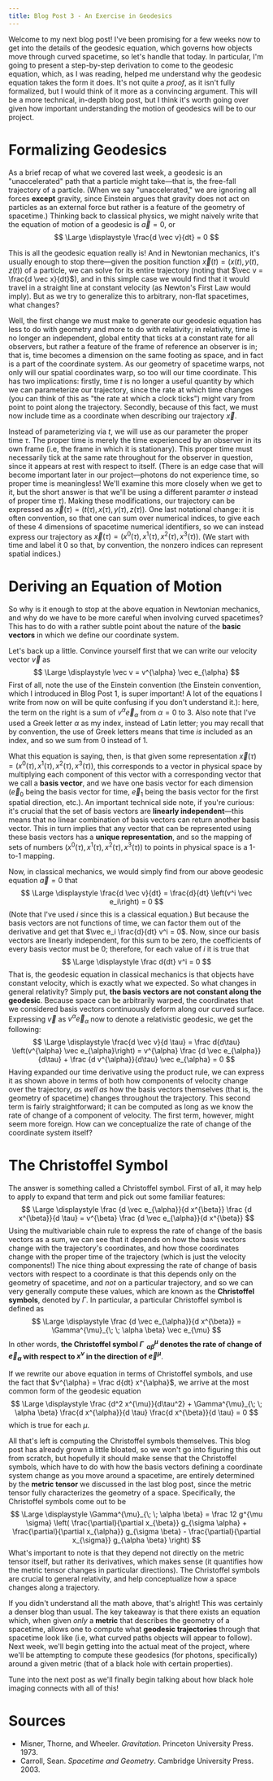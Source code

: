 ```yaml
---
title: Blog Post 3 - An Exercise in Geodesics
---
```


Welcome to my next blog post! I've been promising for a few weeks now to get into the details of the geodesic equation, which governs how objects move through curved spacetime, so let's handle that today. In particular, I'm going to present a step-by-step derivation to come to the geodesic equation, which, as I was reading, helped me understand why the geodesic equation takes the form it does. It's not quite a *proof*, as it isn't fully formalized, but I would think of it more as a convincing argument. This will be a more technical, in-depth blog post, but I think it's worth going over given how important understanding the motion of geodesics will be to our project.

# Formalizing Geodesics

As a brief recap of what we covered last week, a geodesic is an "unaccelerated" path that a particle might take—that is, the free-fall trajectory of a particle. (When we say "unaccelerated," we are ignoring all forces **except** gravity, since Einstein argues that gravity does not act on particles as an external force but rather is a feature of the geometry of spacetime.) Thinking back to classical physics, we might naively write that the equation of motion of a geodesic is $\vec a = 0$, or
$$
\Large \displaystyle \frac{d \vec v}{dt} = 0
$$

This is all the geodesic equation really is! And in Newtonian mechanics, it's usually enough to stop there—given the position function $\vec x(t) = (x(t), y(t), z(t))$ of a particle, we can solve for its entire trajectory (noting that $\vec v = \frac{d \vec x}{dt}$), and in this simple case we would find that it would travel in a straight line at constant velocity (as Newton's First Law would imply). But as we try to generalize this to arbitrary, non-flat spacetimes, what changes?

Well, the first change we must make to generate our geodesic equation has less to do with geometry and more to do with relativity; in relativity, time is no longer an independent, global entity that ticks at a constant rate for all observers, but rather a feature of the frame of reference an observer is in; that is, time becomes a dimension on the same footing as space, and in fact is a part of the coordinate system. As our geometry of spacetime warps, not only will our spatial coordinates warp, so too will our time coordinate. This has two implications: firstly, time $t$ is no longer a useful quantity by which we can parameterize our trajectory, since the rate at which time changes (you can think of this as "the rate at which a clock ticks") might vary from point to point along the trajectory. Secondly, because of this fact, we must now include time as a coordinate when describing our trajectory $\vec x$.

Instead of parameterizing via $t$, we will use as our parameter the proper time $\tau$. The proper time is merely the time experienced by an observer in its own frame (i.e, the frame in which it is stationary). This proper time must necessarily tick at the same rate throughout for the observer in question, since it appears at rest with respect to itself. (There is an edge case that will become important later in our project—photons do not experience time, so proper time is meaningless! We'll examine this more closely when we get to it, but the short answer is that we'll be using a different paramter $\sigma$ instead of proper time $\tau$). Making these modifications, our trajectory can be expressed as $\vec x(\tau) = (t(\tau), x(\tau), y(\tau), z(\tau))$. One last notational change: it is often convention, so that one can sum over numerical indices, to give each of these 4 dimensions of spacetime numerical identifiers, so we can instead express our trajectory as $\vec x(\tau) = (x^0(\tau),x^1(\tau),x^2(\tau),x^3(\tau))$. (We start with time and label it $0$ so that, by convention, the nonzero indices can represent spatial indices.)

# Deriving an Equation of Motion
So why is it enough to stop at the above equation in Newtonian mechanics, and why do we have to be more careful when involving curved spacetimes? This has to do with a rather subtle point about the nature of the **basic vectors** in which we define our coordinate system.

Let's back up a little. Convince yourself first that we can write our velocity vector $\vec v$ as
$$
\Large \displaystyle \vec v = v^{\alpha} \vec e_{\alpha}
$$
First of all, note the use of the Einstein convention (the Einstein convention, which I introduced in Blog Post 1, is super important! A lot of the equations I write from now on will be quite confusing if you don't understand it.): here, the term on the right is a sum of $v^{\alpha} \vec e_{\alpha}$ from $\alpha = 0$ to $3$. Also note that I've used a Greek letter $\alpha$ as my index, instead of Latin letter; you may recall that by convention, the use of Greek letters means that time *is* included as an index, and so we sum from 0 instead of 1.

What this equation is saying, then, is that given some representation $\vec x(\tau) = (x^0(\tau),x^1(\tau),x^2(\tau),x^3(\tau))$, this corresponds to a vector in physical space by multiplying each component of this vector with a corresponding vector that we call a **basis vector**, and we have one basis vector for each dimension ($\vec e_0$ being the basis vector for time, $\vec e_1$ being the basis vector for the first spatial direction, etc.). An important technical side note, if you're curious: it's crucial that the set of basis vectors are **linearly independent**—this means that no linear combination of basis vectors can return another basis vector. This in turn implies that any vector that can be represented using these basis vectors has a **unique representation**, and so the mapping of sets of numbers $(x^0(\tau),x^1(\tau),x^2(\tau),x^3(\tau))$ to points in physical space is a 1-to-1 mapping.

Now, in classical mechanics, we would simply find from our above geodesic equation $\vec a = 0$ that
$$
\Large \displaystyle \frac{d \vec v}{dt} = \frac{d}{dt} \left(v^i \vec e_i\right) = 0
$$
(Note that I've used $i$ since this is a classical equation.) But because the basis vectors are not functions of time, we can factor them out of the derivative and get that $\vec e_i \frac{d}{dt} v^i = 0$. Now, since our basis vectors are linearly independent, for this sum to be zero, the coefficients of every basis vector must be 0; therefore, for each value of $i$ it is true that
$$
\Large \displaystyle \frac d{dt} v^i = 0
$$
That is, the geodesic equation in classical mechanics is that objects have constant velocity, which is exactly what we expected. So what changes in general relativity? Simply put, **the basis vectors are not constant along the geodesic**. Because space can be arbitrarily warped, the coordinates that we considered basis vectors continuously deform along our curved surface. Expressing $\vec v$ as $v^{\alpha} \vec e_{\alpha}$ now to denote a relativistic geodesic, we get the following:
$$
\Large \displaystyle \frac{d \vec v}{d \tau} = \frac d{d\tau} \left(v^{\alpha} \vec e_{\alpha}\right) = v^{\alpha} \frac {d \vec e_{\alpha}}{d\tau} + \frac {d v^{\alpha}}{d\tau} \vec e_{\alpha} = 0
$$
Having expanded our time derivative using the product rule, we can express it as shown above in terms of both how components of velocity change over the trajectory, *as well as* how the basis vectors themselves (that is, the geometry of spacetime) changes throughout the trajectory. This second term is fairly straightforward; it can be computed as long as we know the rate of change of a component of velocity. The first term, however, might seem more foreign. How can we conceptualize the rate of change of the coordinate system itself?

# The Christoffel Symbol

The answer is something called a Christoffel symbol. First of all, it may help to apply to expand that term and pick out some familiar features:
$$
\Large \displaystyle \frac {d \vec e_{\alpha}}{d x^{\beta}} \frac {d x^{\beta}}{d \tau} = v^{\beta} \frac {d \vec e_{\alpha}}{d x^{\beta}}
$$
Using the multivariable chain rule to express the rate of change of the basis vectors as a sum, we can see that it depends on how the basis vectors change with the trajectory's coordinates, and how those coordinates change with the proper time of the trajectory (which is just the velocity components!) The nice thing about expressing the rate of change of basis vectors with respect to a coordinate is that this depends only on the geometry of spacetime, and *not* on a particular trajectory, and so we can very generally compute these values, which are known as the **Christoffel symbols**, denoted by $\Gamma$. In particular, a particular Christoffel symbol is defined as
$$
\Large \displaystyle \frac {d \vec e_{\alpha}}{d x^{\beta}} = \Gamma^{\mu}_{\; \; \alpha \beta} \vec e_{\mu}
$$
In other words, **the Christoffel symbol $\Gamma^{\mu}_{\; \; \alpha \beta}$ denotes the rate of change of $\vec e_{\alpha}$ with respect to $x^{\nu}$ in the direction of $\vec e^{\mu}$**.

If we rewrite our above equation in terms of Christoffel symbols, and use the fact that $v^{\alpha} = \frac d{dt} x^{\alpha}$, we arrive at the most common form of the geodesic equation
$$
\Large \displaystyle \frac {d^2 x^{\mu}}{d\tau^2} +  \Gamma^{\mu}_{\; \; \alpha \beta} \frac{d x^{\alpha}}{d \tau} \frac{d x^{\beta}}{d \tau} = 0
$$
which is true for each $\mu$.

All that's left is computing the Christoffel symbols themselves. This blog post has already grown a little bloated, so we won't go into figuring this out from scratch, but hopefully it should make sense that the Christoffel symbols, which have to do with how the basis vectors defining a coordinate system change as you move around a spacetime, are entirely determined by the **metric tensor** we discussed in the last blog post, since the metric tensor fully characterizes the geometry of a space. Specifically, the Christoffel symbols come out to be
$$
\Large \displaystyle \Gamma^{\mu}_{\; \; \alpha \beta} = \frac 12 g^{\mu \sigma} \left( \frac{\partial}{\partial x_{\beta}} g_{\sigma \alpha} + \frac{\partial}{\partial x_{\alpha}} g_{\sigma \beta} - \frac{\partial}{\partial x_{\sigma}} g_{\alpha \beta} \right)
$$
What's important to note is that they depend not directly on the metric tensor itself, but rather its derivatives, which makes sense (it quantifies how the metric tensor changes in particular directions). The Christoffel symbols are crucial to general relativity, and help conceptualize how a space changes along a trajectory.

If you didn't understand all the math above, that's alright! This was certainly a denser blog than usual. The key takeaway is that there exists an equation which, when given *only* a **metric** that describes the geometry of a spacetime, allows one to compute what **geodesic trajectories** through that spacetime look like (i.e, what curved paths objects will appear to follow). Next week, we'll begin getting into the actual meat of the project, where we'll be attempting to compute these geodesics (for photons, specifically) around a given metric (that of a black hole with certain properties).

Tune into the next post as we'll finally begin talking about how black hole imaging connects with all of this!

# Sources
- Misner, Thorne, and Wheeler. *Gravitation*. Princeton University Press. 1973.
- Carroll, Sean. *Spacetime and Geometry*. Cambridge University Press. 2003.